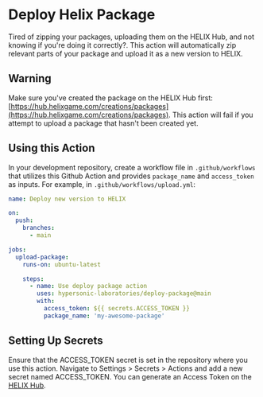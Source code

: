 # Deploy Helix Package

Tired of zipping your packages, uploading them on the HELIX Hub, and not knowing if you're doing it correctly?. This action will automatically zip relevant parts of your package and upload it as a new version to HELIX.

## Warning

Make sure you've created the package on the HELIX Hub first: [https://hub.helixgame.com/creations/packages](https://hub.helixgame.com/creations/packages). This action will fail if you attempt to upload a package that hasn't been created yet.

## Using this Action

In your development repository, create a workflow file in `.github/workflows` that utilizes this Github Action and provides `package_name` and `access_token` as inputs. For example, in `.github/workflows/upload.yml`:

```yaml
name: Deploy new version to HELIX

on:
  push:
    branches:
      - main

jobs:
  upload-package:
    runs-on: ubuntu-latest

    steps:
      - name: Use deploy package action
        uses: hypersonic-laboratories/deploy-package@main
        with:
          access_token: ${{ secrets.ACCESS_TOKEN }}
          package_name: 'my-awesome-package'

```

## Setting Up Secrets

Ensure that the ACCESS_TOKEN secret is set in the repository where you use this action. Navigate to Settings > Secrets > Actions and add a new secret named ACCESS_TOKEN. You can generate an Access Token on the [HELIX Hub](https://hub.helixgame.com/account/tokens).
